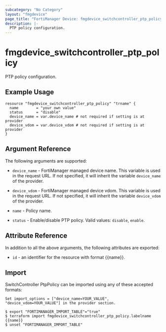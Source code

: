 ```yaml
---
subcategory: "No Category"
layout: "fmgdevice"
page_title: "FortiManager Device: fmgdevice_switchcontroller_ptp_policy"
description: |-
  PTP policy configuration.
---
```


# fmgdevice_switchcontroller_ptp_policy
PTP policy configuration.

## Example Usage

```hcl
resource "fmgdevice_switchcontroller_ptp_policy" "trname" {
  name        = "your own value"
  status      = "disable"
  device_name = var.device_name # not required if setting is at provider
  device_vdom = var.device_vdom # not required if setting is at provider
}
```

## Argument Reference


The following arguments are supported:

* `device_name` - FortiManager managed device name. This variable is used in the request URL. If not specified, it will inherit the variable `device_name` of the provider.
* `device_vdom` - FortiManager managed device vdom. This variable is used in the request URL. If not specified, it will inherit the variable `device_vdom` of the provider.

* `name` - Policy name.
* `status` - Enable/disable PTP policy. Valid values: `disable`, `enable`.



## Attribute Reference

In addition to all the above arguments, the following attributes are exported:
* `id` - an identifier for the resource with format {{name}}.

## Import

SwitchController PtpPolicy can be imported using any of these accepted formats:
```
Set import_options = ["device_name=YOUR_VALUE", "device_vdom=YOUR_VALUE"] in the provider section.

$ export "FORTIMANAGER_IMPORT_TABLE"="true"
$ terraform import fmgdevice_switchcontroller_ptp_policy.labelname {{name}}
$ unset "FORTIMANAGER_IMPORT_TABLE"
```

